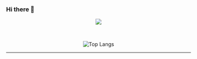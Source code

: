 ### Hi there 👋

<p align=center>
  <a href="https://skillicons.dev">
    <img src="https://skillicons.dev/icons?i=python,java,typescript,javascript,figma,flutter,nodejs,vue,vite,nuxtjs,tailwind,graphql,postgresql,firebase,supabase,docker,aws" />
  </a>
</p>

<br />

<p align=center>
<!--   <img alt="Owll75's GitHub stats" src=https://github-readme-stats.vercel.app/api?username=owll75&theme=default)](https://github.com/anuraghazra/github-readme-stats /> -->
  <img alt="Top Langs" src=https://github-readme-stats.vercel.app/api/top-langs/?username=owll75&layout=compact&theme=default)](https://github.com/anuraghazra/github-readme-stats />
</p>

---
<!--
**Owll75/Owll75** is a ✨ _special_ ✨ repository because its `README.md` (this file) appears on your GitHub profile.

Here are some ideas to get you started:

- 🔭 I’m currently working on ...
- 🌱 I’m currently learning ...
- 👯 I’m looking to collaborate on ...
- 🤔 I’m looking for help with ...
- 💬 Ask me about ...
- 📫 How to reach me: ...
- 😄 Pronouns: ...
- ⚡ Fun fact: ...
-->

